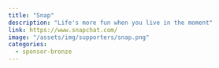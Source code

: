 ```yaml
---
title: "Snap"
description: "Life's more fun when you live in the moment"
link: https://www.snapchat.com/
image: "/assets/img/supporters/snap.png"
categories:
  - sponsor-bronze
---
```

